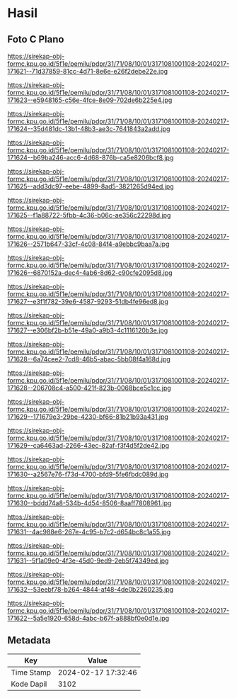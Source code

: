 # Hasil

## Foto C Plano

https://sirekap-obj-formc.kpu.go.id/5f1e/pemilu/pdpr/31/71/08/10/01/3171081001108-20240217-171621--71d37859-81cc-4d71-8e6e-e26f2debe22e.jpg

https://sirekap-obj-formc.kpu.go.id/5f1e/pemilu/pdpr/31/71/08/10/01/3171081001108-20240217-171623--e5948165-c56e-4fce-8e09-702de6b225e4.jpg

https://sirekap-obj-formc.kpu.go.id/5f1e/pemilu/pdpr/31/71/08/10/01/3171081001108-20240217-171624--35d481dc-13b1-48b3-ae3c-7641843a2add.jpg

https://sirekap-obj-formc.kpu.go.id/5f1e/pemilu/pdpr/31/71/08/10/01/3171081001108-20240217-171624--b69ba246-acc6-4d68-876b-ca5e8206bcf8.jpg

https://sirekap-obj-formc.kpu.go.id/5f1e/pemilu/pdpr/31/71/08/10/01/3171081001108-20240217-171625--add3dc97-eebe-4899-8ad5-3821265d94ed.jpg

https://sirekap-obj-formc.kpu.go.id/5f1e/pemilu/pdpr/31/71/08/10/01/3171081001108-20240217-171625--f1a88722-5fbb-4c36-b06c-ae356c22298d.jpg

https://sirekap-obj-formc.kpu.go.id/5f1e/pemilu/pdpr/31/71/08/10/01/3171081001108-20240217-171626--2571b647-33cf-4c08-84f4-a9ebbc9baa7a.jpg

https://sirekap-obj-formc.kpu.go.id/5f1e/pemilu/pdpr/31/71/08/10/01/3171081001108-20240217-171626--6870152a-dec4-4ab6-8d62-c90cfe2095d8.jpg

https://sirekap-obj-formc.kpu.go.id/5f1e/pemilu/pdpr/31/71/08/10/01/3171081001108-20240217-171627--e3f1f782-39e6-4587-9293-51db4fe96ed8.jpg

https://sirekap-obj-formc.kpu.go.id/5f1e/pemilu/pdpr/31/71/08/10/01/3171081001108-20240217-171627--e306bf2b-b51e-49a0-a9b3-4c1116120b3e.jpg

https://sirekap-obj-formc.kpu.go.id/5f1e/pemilu/pdpr/31/71/08/10/01/3171081001108-20240217-171628--6a74cee2-7cd8-46b5-abac-5bb08f4a168d.jpg

https://sirekap-obj-formc.kpu.go.id/5f1e/pemilu/pdpr/31/71/08/10/01/3171081001108-20240217-171628--206708c4-a500-421f-823b-0068bce5c1cc.jpg

https://sirekap-obj-formc.kpu.go.id/5f1e/pemilu/pdpr/31/71/08/10/01/3171081001108-20240217-171629--171679e3-29be-4230-bf66-81b21b93a431.jpg

https://sirekap-obj-formc.kpu.go.id/5f1e/pemilu/pdpr/31/71/08/10/01/3171081001108-20240217-171629--ca6463ad-2266-43ec-82af-f3f4d5f2de42.jpg

https://sirekap-obj-formc.kpu.go.id/5f1e/pemilu/pdpr/31/71/08/10/01/3171081001108-20240217-171630--a2567e76-f73d-4700-bfd9-5fe6fbdc089d.jpg

https://sirekap-obj-formc.kpu.go.id/5f1e/pemilu/pdpr/31/71/08/10/01/3171081001108-20240217-171630--bddd74a8-534b-4d54-8506-8aaff7808961.jpg

https://sirekap-obj-formc.kpu.go.id/5f1e/pemilu/pdpr/31/71/08/10/01/3171081001108-20240217-171631--4ac988e6-267e-4c95-b7c2-d654bc8c1a55.jpg

https://sirekap-obj-formc.kpu.go.id/5f1e/pemilu/pdpr/31/71/08/10/01/3171081001108-20240217-171631--5f1a09e0-4f3e-45d0-9ed9-2eb5f74349ed.jpg

https://sirekap-obj-formc.kpu.go.id/5f1e/pemilu/pdpr/31/71/08/10/01/3171081001108-20240217-171632--53eebf78-b264-4844-af48-4de0b2260235.jpg

https://sirekap-obj-formc.kpu.go.id/5f1e/pemilu/pdpr/31/71/08/10/01/3171081001108-20240217-171622--5a5e1920-658d-4abc-b67f-a888bf0e0d1e.jpg


## Metadata

| Key        | Value               |
| ---------- | ------------------- |
| Time Stamp | 2024-02-17 17:32:46 |
| Kode Dapil | 3102                |



